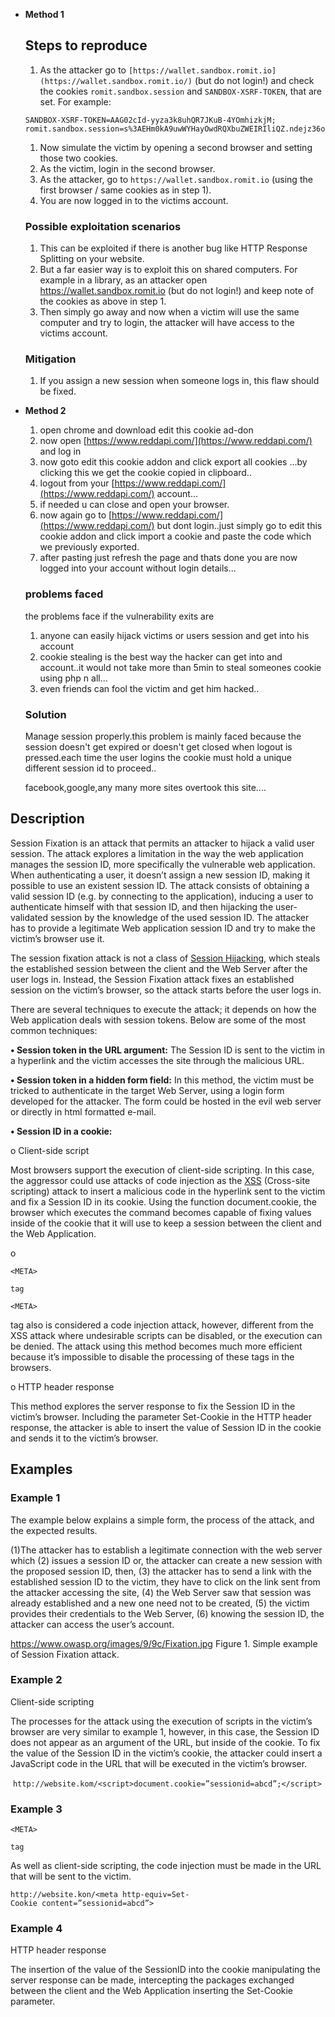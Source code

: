- **Method 1**
    
    ## **Steps to reproduce**
    
    1. As the attacker go to `[https://wallet.sandbox.romit.io](https://wallet.sandbox.romit.io/)` (but do not login!) and check the cookies `romit.sandbox.session` and `SANDBOX-XSRF-TOKEN`, that are set. For example:
    
    ```
    SANDBOX-XSRF-TOKEN=AAG02cId-yyza3k8uhQR7JKuB-4YOmhizkjM; romit.sandbox.session=s%3AEHm0kA9uwWYHayOwdRQXbuZWEIRIliQZ.ndejz36ofa52c9ENnApLuaLkMnTYCot3IiY1qdTvz0w;
    ```
    
    1. Now simulate the victim by opening a second browser and setting those two cookies.
    2. As the victim, login in the second browser.
    3. As the attacker, go to `https://wallet.sandbox.romit.io` (using the first browser / same cookies as in step 1).
    4. You are now logged in to the victims account.
    
    ### Possible exploitation scenarios
    
    1. This can be exploited if there is another bug like HTTP Response Splitting on your website.
    2. But a far easier way is to exploit this on shared computers. For example in a library, as an attacker open https://wallet.sandbox.romit.io (but do not login!) and keep note of the cookies as above in step 1.
    3. Then simply go away and now when a victim will use the same computer and try to login, the attacker will have access to the victims account.
    
    ### Mitigation
    
    1. If you assign a new session when someone logs in, this flaw should be fixed.
- **Method 2**
    
    1. open chrome and download edit this cookie ad-don
    2. now open [https://www.reddapi.com/](https://www.reddapi.com/) and log in
    3. now goto edit this cookie addon and click export all cookies ...by clicking this we get the cookie copied in clipboard..
    4. logout from your [https://www.reddapi.com/](https://www.reddapi.com/) account...
    5. if needed u can close and open your browser.
    6. now again go to [https://www.reddapi.com/](https://www.reddapi.com/) but dont login..just simply go to edit this cookie addon and click import a cookie and paste the code which we previously exported.
    7. after pasting just refresh the page and thats done you are now logged into your account without login details...
    
    ### problems faced
    
    the problems face if the vulnerability exits are
    
    1. anyone can easily hijack victims or users session and get into his account
    2. cookie stealing is the best way the hacker can get into and account..it would not take more than 5min to steal someones cookie using php n all...
    3. even friends can fool the victim and get him hacked..
    
    ### Solution
    
    Manage session properly.this problem is mainly faced because the session doesn't get expired or doesn't get closed when logout is pressed.each time the user logins the cookie must hold a unique different session id to proceed..
    
    facebook,google,any many more sites overtook this site....
## Description

Session Fixation is an attack that permits an attacker to hijack a valid user session. The attack explores a limitation in the way the web application manages the session ID, more specifically the vulnerable web application. When authenticating a user, it doesn’t assign a new session ID, making it possible to use an existent session ID. The attack consists of obtaining a valid session ID (e.g. by connecting to the application), inducing a user to authenticate himself with that session ID, and then hijacking the user-validated session by the knowledge of the used session ID. The attacker has to provide a legitimate Web application session ID and try to make the victim’s browser use it.

The session fixation attack is not a class of [Session Hijacking](https://owasp.org/www-community/attacks/Session_hijacking_attack), which steals the established session between the client and the Web Server after the user logs in. Instead, the Session Fixation attack fixes an established session on the victim’s browser, so the attack starts before the user logs in.

There are several techniques to execute the attack; it depends on how the Web application deals with session tokens. Below are some of the most common techniques:

**• Session token in the URL argument:** The Session ID is sent to the victim in a hyperlink and the victim accesses the site through the malicious URL.

**• Session token in a hidden form field:** In this method, the victim must be tricked to authenticate in the target Web Server, using a login form developed for the attacker. The form could be hosted in the evil web server or directly in html formatted e-mail.

**• Session ID in a cookie:**

o Client-side script

Most browsers support the execution of client-side scripting. In this case, the aggressor could use attacks of code injection as the [XSS](https://owasp.org/www-community/attacks/Cross-site_Scripting_/(XSS/) "wikilink") (Cross-site scripting) attack to insert a malicious code in the hyperlink sent to the victim and fix a Session ID in its cookie. Using the function document.cookie, the browser which executes the command becomes capable of fixing values inside of the cookie that it will use to keep a session between the client and the Web Application.

o

```
<META>

tag

<META>
```

tag also is considered a code injection attack, however, different from the XSS attack where undesirable scripts can be disabled, or the execution can be denied. The attack using this method becomes much more efficient because it’s impossible to disable the processing of these tags in the browsers.

o HTTP header response

This method explores the server response to fix the Session ID in the victim’s browser. Including the parameter Set-Cookie in the HTTP header response, the attacker is able to insert the value of Session ID in the cookie and sends it to the victim’s browser.

## Examples

### Example 1

The example below explains a simple form, the process of the attack, and the expected results.

(1)The attacker has to establish a legitimate connection with the web server which (2) issues a session ID or, the attacker can create a new session with the proposed session ID, then, (3) the attacker has to send a link with the established session ID to the victim, they have to click on the link sent from the attacker accessing the site, (4) the Web Server saw that session was already established and a new one need not to be created, (5) the victim provides their credentials to the Web Server, (6) knowing the session ID, the attacker can access the user’s account.

<https://www.owasp.org/images/9/9c/Fixation.jpg> Figure 1. Simple example of Session Fixation attack.

### Example 2

Client-side scripting

The processes for the attack using the execution of scripts in the victim’s browser are very similar to example 1, however, in this case, the Session ID does not appear as an argument of the URL, but inside of the cookie. To fix the value of the Session ID in the victim’s cookie, the attacker could insert a JavaScript code in the URL that will be executed in the victim’s browser.

 `http://website.kom/<script>document.cookie=”sessionid=abcd”;</script>`

### Example 3

```
<META>

tag
```

As well as client-side scripting, the code injection must be made in the URL that will be sent to the victim.

`http://website.kon/<meta http-equiv=Set-Cookie content=”sessionid=abcd”>`

### Example 4

HTTP header response

The insertion of the value of the SessionID into the cookie manipulating the server response can be made, intercepting the packages exchanged between the client and the Web Application inserting the Set-Cookie parameter.